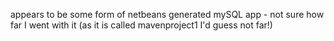 appears to be some form of netbeans generated mySQL app - not sure how far I went with it (as it is called mavenproject1 I'd guess not far!)